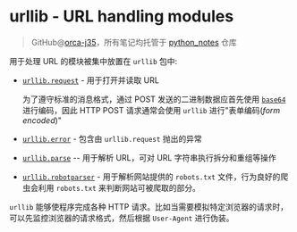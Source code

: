# urllib - URL handling modules
> GitHub@[orca-j35](https://github.com/orca-j35)，所有笔记均托管于 [python_notes](https://github.com/orca-j35/python_notes) 仓库

用于处理 URL 的模块被集中放置在 `urllib` 包中:

- [`urllib.request`](https://docs.python.org/3/library/urllib.request.html#module-urllib.request) - 用于打开并读取 URL

  为了遵守标准的消息格式，通过 POST 发送的二进制数据应首先使用 [`base64`](https://pymotw.com/3/base64/index.html#module-base64) 进行编码，因此 HTTP POST 请求通常会使用 `urllib` 进行"表单编码(*form* *encoded*)"

- [`urllib.error`](https://docs.python.org/3/library/urllib.error.html#module-urllib.error) - 包含由 `urllib.request` 抛出的异常

- [`urllib.parse`](https://docs.python.org/3/library/urllib.parse.html#module-urllib.parse) -- 用于解析 URL，可对 URL 字符串执行拆分和重组等操作

- [`urllib.robotparser`](https://docs.python.org/3/library/urllib.robotparser.html#module-urllib.robotparser) - 用于解析网站提供的 `robots.txt` 文件，行为良好的爬虫会利用 `robots.txt` 来判断网站可被爬取的部分。

`urllib` 能够使程序完成各种 HTTP 请求。比如当需要模拟特定浏览器的请求时，可以先监控浏览器的请求格式，然后根据 `User-Agent` 进行伪装。



